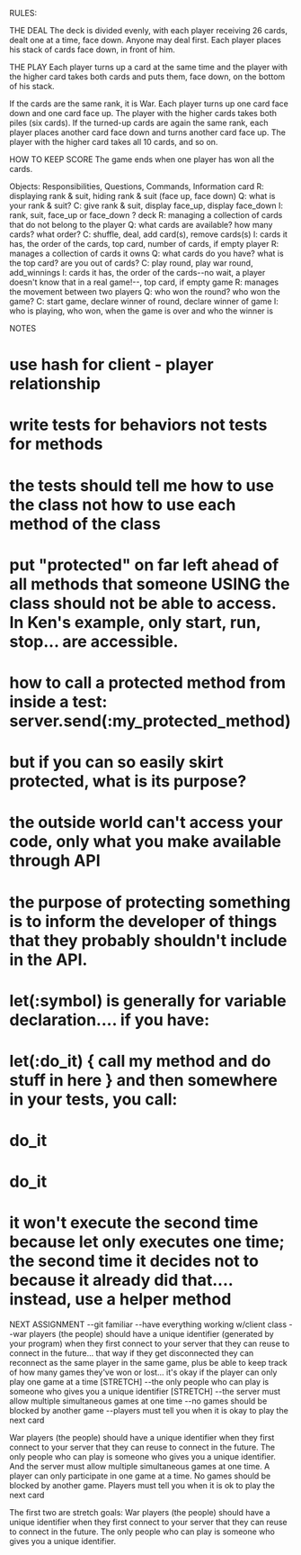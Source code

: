 RULES:

THE DEAL
The deck is divided evenly, with each player receiving 26 cards, dealt one at a time, face down. Anyone may deal first. Each player places his stack of cards face down, in front of him.

THE PLAY
Each player turns up a card at the same time and the player with the higher card takes both cards and puts them, face down, on the bottom of his stack.

If the cards are the same rank, it is War. Each player turns up one card face down and one card face up. The player with the higher cards takes both piles (six cards). If the turned-up cards are again the same rank, each player places another card face down and turns another card face up. The player with the higher card takes all 10 cards, and so on.

HOW TO KEEP SCORE
The game ends when one player has won all the cards.

Objects: Responsibilities, Questions, Commands, Information
card
  R: displaying rank & suit, hiding rank & suit (face up, face down)
  Q: what is your rank & suit?
  C: give rank & suit, display face_up, display face_down
  I: rank, suit, face_up or face_down ?
deck
  R: managing a collection of cards that do not belong to the player
  Q: what cards are available? how many cards? what order?
  C: shuffle, deal, add card(s), remove cards(s)
  I: cards it has, the order of the cards, top card, number of cards, if empty
player
  R: manages a collection of cards it owns
  Q: what cards do you have? what is the top card? are you out of cards?
  C: play round, play war round, add_winnings
  I: cards it has, the order of the cards--no wait, a player doesn't know that in a real game!--, top card, if empty
game
  R: manages the movement between two players
  Q: who won the round? who won the game?
  C: start game, declare winner of round, declare winner of game
  I: who is playing, who won, when the game is over and who the winner is

NOTES
  # use hash for client - player relationship
  # write tests for behaviors not tests for methods
  # the tests should tell me how to use the class not how to use each method of the class
  # put "protected" on far left ahead of all methods that someone USING the class should not be able to access. In Ken's example, only start, run, stop... are accessible.
  # how to call a protected method from inside a test: server.send(:my_protected_method)
  # but if you can so easily skirt protected, what is its purpose?
  # the outside world can't access your code, only what you make available through API
  # the purpose of protecting something is to inform the developer of things that they probably shouldn't include in the API.
  # let(:symbol) is generally for variable declaration.... if you have:
  # let(:do_it) { call my method and do stuff in here } and then somewhere in your tests, you call:
  #   do_it
  #   do_it
  # it won't execute the second time because let only executes one time; the second time it decides not to because it already did that.... instead, use a helper method

NEXT ASSIGNMENT
--git familiar
--have everything working w/client class
--war players (the people) should have a unique identifier (generated by your program) when they first connect to your server that they can reuse to connect in the future... that way if they get disconnected they can reconnect as the same player in the same game, plus be able to keep track of how many games they've won or lost... it's okay if the player can only play one game at a time [STRETCH]
--the only people who can play is someone who gives you a unique identifier [STRETCH]
--the server must allow multiple simultaneous games at one time
--no games should be blocked by another game
--players must tell you when it is okay to play the next card

War players (the people) should have a unique identifier when they first connect to your server that they can reuse to connect in the future.
The only people who can play is someone who gives you a unique identifier.
And the server must allow multiple simultaneous games at one time.
A player can only participate in one game at a time.
No games should be blocked by another game.
Players must tell you when it is ok to play the next card

The first two are stretch goals:
War players (the people) should have a unique identifier when they first connect to your server that they can reuse to connect in the future.
The only people who can play is someone who gives you a unique identifier.
